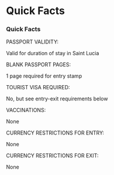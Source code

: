 # Quick Facts

### Quick Facts

PASSPORT VALIDITY:

Valid for duration of stay in Saint Lucia

BLANK PASSPORT PAGES:

1 page required for entry stamp

TOURIST VISA REQUIRED:

No, but see entry-exit requirements below

VACCINATIONS:

None

CURRENCY RESTRICTIONS FOR ENTRY:

None

CURRENCY RESTRICTIONS FOR EXIT:

None